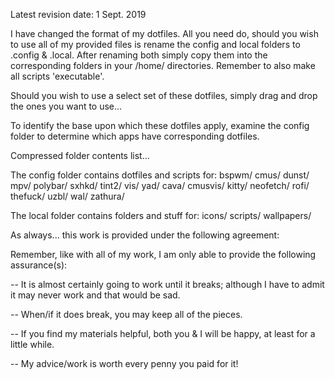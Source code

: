 Latest revision date: 1 Sept. 2019

I have changed the format of my dotfiles.  All you need do, should you wish to use all of my provided files is rename the config and local folders to .config & .local.  After renaming both simply copy them into the corresponding folders in your /home/<user> directories.  Remember to also make all scripts 'executable'.

Should you wish to use a select set of these dotfiles, simply drag and drop the ones you want to use...

To identify the base upon which these dotfiles apply, examine the config folder to determine which apps have corresponding dotfiles.

Compressed folder contents list...

The config folder contains dotfiles and scripts for:
    bspwm/  cmus/     dunst/  mpv/       polybar/  sxhkd/    tint2/  vis/  yad/
    cava/   cmusvis/  kitty/  neofetch/  rofi/     thefuck/  uzbl/   wal/  zathura/

The local folder contains folders and stuff for:
    icons/  scripts/  wallpapers/
    
As always... this work is provided under the following agreement:

Remember, like with all of my work, I am only able to provide the following assurance(s):

-- It is almost certainly going to work until it breaks; although I have to admit it may never work and that would be sad.

-- When/if it does break, you may keep all of the pieces.

-- If you find my materials helpful, both you & I will be happy, at least for a little while.

-- My advice/work is worth every penny you paid for it!
